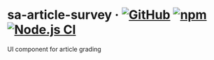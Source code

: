 # sa-article-survey &middot; [![GitHub](https://img.shields.io/github/license/kelatev/sa-article-survey)](https://github.com/kelatev/sa-article-survey/blob/master/LICENSE) [![npm](https://img.shields.io/npm/v/@kelatev/sa-article-survey)](https://www.npmjs.com/package/@kelatev/sa-article-survey) [![Node.js CI](https://github.com/kelatev/sa-article-survey/workflows/Node.js%20CI/badge.svg)](https://github.com/kelatev/sa-article-survey/actions)

UI component for article grading
